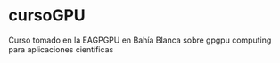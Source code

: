 cursoGPU
========

Curso tomado en la EAGPGPU en Bahía Blanca sobre gpgpu computing para aplicaciones científicas